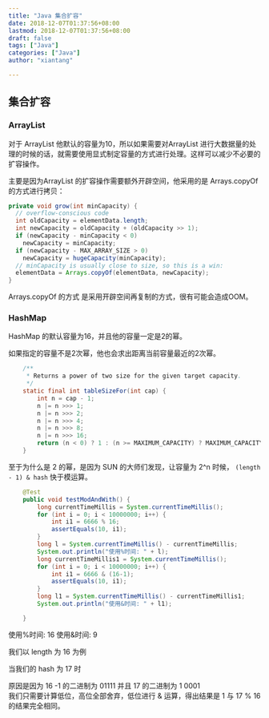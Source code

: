 ```yaml
---
title: "Java 集合扩容"
date: 2018-12-07T01:37:56+08:00
lastmod: 2018-12-07T01:37:56+08:00
draft: false
tags: ["Java"]
categories: ["Java"]
author: "xiantang"

---
```


## 集合扩容

### ArrayList

对于 ArrayList 他默认的容量为10，所以如果需要对ArrayList 进行大数据量的处理的时候的话，就需要使用显式制定容量的方式进行处理。这样可以减少不必要的扩容操作。

主要是因为ArrayList 的扩容操作需要额外开辟空间，他采用的是 Arrays.copyOf 的方式进行拷贝：

```java
private void grow(int minCapacity) {
  // overflow-conscious code
  int oldCapacity = elementData.length;
  int newCapacity = oldCapacity + (oldCapacity >> 1);
  if (newCapacity - minCapacity < 0)
    newCapacity = minCapacity;
  if (newCapacity - MAX_ARRAY_SIZE > 0)
    newCapacity = hugeCapacity(minCapacity);
  // minCapacity is usually close to size, so this is a win:
  elementData = Arrays.copyOf(elementData, newCapacity);
}
```

Arrays.copyOf 的方式 是采用开辟空间再复制的方式，很有可能会造成OOM。

### HashMap

HashMap 的默认容量为16，并且他的容量一定是2的幂。

如果指定的容量不是2次幂，他也会求出距离当前容量最近的2次幂。

```java
    /**
     * Returns a power of two size for the given target capacity.
     */
    static final int tableSizeFor(int cap) {
        int n = cap - 1;
        n |= n >>> 1;
        n |= n >>> 2;
        n |= n >>> 4;
        n |= n >>> 8;
        n |= n >>> 16;
        return (n < 0) ? 1 : (n >= MAXIMUM_CAPACITY) ? MAXIMUM_CAPACITY : n + 1;
    }
```

至于为什么是 2 的幂，是因为 SUN 的大师们发现，让容量为 2^n 时候， `(length - 1) & hash` 快于模运算。

```java
    @Test
    public void testModAndWith() {
        long currentTimeMillis = System.currentTimeMillis();
        for (int i = 0; i < 10000000; i++) {
            int i1 = 6666 % 16;
            assertEquals(10, i1);
        }
        long l = System.currentTimeMillis() - currentTimeMillis;
        System.out.println("使用%时间: " + l);
        long currentTimeMillis1 = System.currentTimeMillis();
        for (int i = 0; i < 10000000; i++) {
            int i1 = 6666 & (16-1);
            assertEquals(10, i1);
        }
        long l1 = System.currentTimeMillis() - currentTimeMillis1;
        System.out.println("使用&时间: " + l1);

    }
```

使用%时间: 16
使用&时间: 9

我们以 length 为 16 为例

当我们的 hash 为 17 时

原因是因为 16 -1 的二进制为  01111 并且 17 的二进制为 1 0001  
我们只需要计算低位，高位全部舍弃，低位进行 & 运算，得出结果是 1 与 17 % 16 的结果完全相同。
